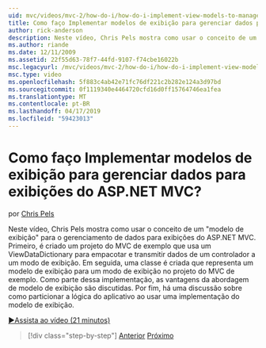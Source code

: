 ```yaml
---
uid: mvc/videos/mvc-2/how-do-i/how-do-i-implement-view-models-to-manage-data-for-aspnet-mvc-views
title: Como faço Implementar modelos de exibição para gerenciar dados para exibições do ASP.NET MVC? | Microsoft Docs
author: rick-anderson
description: Neste vídeo, Chris Pels mostra como usar o conceito de um &quot;modelo de exibição&quot; para gerenciar os dados para exibições do ASP.NET MVC. Primeiro, um projeto do MVC de exemplo é cre...
ms.author: riande
ms.date: 12/11/2009
ms.assetid: 22f55d63-78f7-44fd-9107-f74cbe16022b
msc.legacyurl: /mvc/videos/mvc-2/how-do-i/how-do-i-implement-view-models-to-manage-data-for-aspnet-mvc-views
msc.type: video
ms.openlocfilehash: 5f883c4ab42e71fc76df221c2b282e124a3d97bd
ms.sourcegitcommit: 0f1119340e4464720cfd16d0ff15764746ea1fea
ms.translationtype: MT
ms.contentlocale: pt-BR
ms.lasthandoff: 04/17/2019
ms.locfileid: "59423013"
---
```

# <a name="how-do-i-implement-view--models-to-manage-data-for-aspnet-mvc-views"></a>Como faço Implementar modelos de exibição para gerenciar dados para exibições do ASP.NET MVC?

por [Chris Pels](https://twitter.com/chrispels)

Neste vídeo, Chris Pels mostra como usar o conceito de um "modelo de exibição" para o gerenciamento de dados para exibições do ASP.NET MVC. Primeiro, é criado um projeto do MVC de exemplo que usa um ViewDataDictionary para empacotar e transmitir dados de um controlador a um modo de exibição. Em seguida, uma classe é criada que representa um modelo de exibição para um modo de exibição no projeto do MVC de exemplo. Como parte dessa implementação, as vantagens da abordagem de modelo de exibição são discutidas. Por fim, há uma discussão sobre como particionar a lógica do aplicativo ao usar uma implementação do modelo de exibição.

[&#9654;Assista ao vídeo (21 minutos)](https://channel9.msdn.com/Blogs/ASP-NET-Site-Videos/how-do-i-implement-view-models-to-manage-data-for-aspnet-mvc-views)

> [!div class="step-by-step"]
> [Anterior](how-do-i-work-with-data-in-aspnet-mvc-partial-views.md)
> [Próximo](how-do-i-create-a-custom-html-helper-for-an-mvc-application.md)
